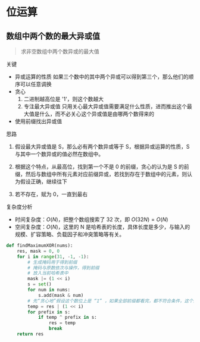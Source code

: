 # 位运算

## 数组中两个数的最大异或值

> 求非空数组中两个数异或的最大值

关键

- 异或运算的性质
  如果三个数中的其中两个异或可以得到第三个，那么他们的顺序可以任意调换
- 贪心
  1. 二进制越高位是 '1'，则这个数越大
  2. 专注最大异或值
    只用关心最大异或值需要满足什么性质，进而推出这个最大值是什么，而不必关心这个异或值是由哪两个数得来的
- 使用前缀找出异或值

思路

1. 假设最大异或值是 S，那么必有两个数异或等于 S，根据异或运算的性质，S 与其中一个数异或的值必然在数组中。

2. 根据这个特点，从最高位，找到第一个不是 0 的前缀，贪心的认为是 S 的前缀，然后与数组中所有元素对应前缀异或，若找到存在于数组中的元素，则认为假设正确，继续往下

3. 若不存在，赋为 0，一直到最右

复杂度分析

- 时间复杂度：$O(N)$，把整个数组搜索了 32 次，即 $O(32N) = O(N)$
- 空间复杂度：$O(N)$，这里的 N 是哈希表的长度，具体长度是多少，与输入的规模、扩容策略、负载因子和冲突策略等有关。

```python
def findMaximumXOR(nums):
    res, mask = 0, 0
    for i in range(31, -1, -1):
        # 生成掩码用于得到前缀
        # 掩码与原数依次与操作，得到前缀
        # 放入当前哈希表中
        mask |= (1 << i)
        s = set()
        for num in nums:
            s.add(mask & num)
        # 先“贪心地”假设这个数位上是 “1” ，如果全部前缀都看完，都不符合条件，这个数位上就是 “0”
        temp = res | (1 << i)
        for prefix in s:
            if temp ^ prefix in s:
                res = temp
                break
    return res
```
